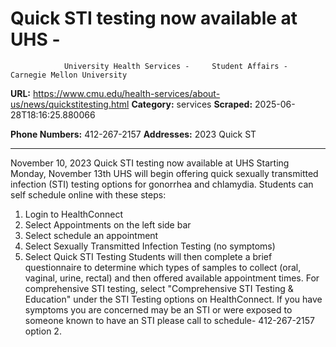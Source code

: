 # Quick STI testing now available at UHS - 
                University Health Services -     Student Affairs - Carnegie Mellon University

**URL:** https://www.cmu.edu/health-services/about-us/news/quickstitesting.html
**Category:** services
**Scraped:** 2025-06-28T18:16:25.880066

**Phone Numbers:** 412-267-2157
**Addresses:** 2023
Quick ST

---

November 10, 2023
Quick STI testing now available at UHS
Starting Monday, November 13th UHS will begin offering quick sexually transmitted infection (STI) testing options for gonorrhea and chlamydia. Students can self schedule online with these steps:
1) Login to
HealthConnect
2) Select Appointments on the left side bar
3) Select schedule an appointment
4) Select Sexually Transmitted Infection Testing (no symptoms)
5) Select Quick STI Testing
Students will then complete a brief questionnaire to determine which types of samples to collect (oral, vaginal, urine, rectal) and then offered available appointment times.
For comprehensive STI testing, select "Comprehensive STI Testing & Education" under the STI Testing options on HealthConnect. If you have symptoms you are concerned may be an STI or were exposed to someone known to have an STI please call to schedule- 412-267-2157 option 2.